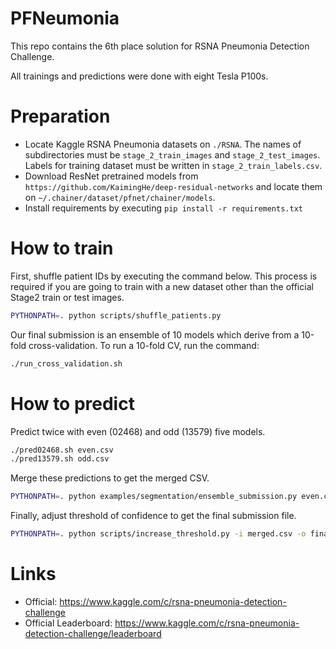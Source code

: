 # PFNeumonia

This repo contains the 6th place solution for RSNA Pneumonia Detection Challenge.

All trainings and predictions were done with eight Tesla P100s.

# Preparation
- Locate Kaggle RSNA Pneumonia datasets on `./RSNA`.
The names of subdirectories must be `stage_2_train_images` and `stage_2_test_images`.
Labels for training dataset must be written in `stage_2_train_labels.csv`.
- Download ResNet pretrained models from `https://github.com/KaimingHe/deep-residual-networks` and locate them on `~/.chainer/dataset/pfnet/chainer/models`.
- Install requirements by executing `pip install -r requirements.txt`

# How to train
First, shuffle patient IDs by executing the command below. This process is required if you are going to train with a new dataset other than the official Stage2 train or test images.

```bash
PYTHONPATH=. python scripts/shuffle_patients.py
```

Our final submission is an ensemble of 10 models which derive from a 10-fold cross-validation.
To run a 10-fold CV, run the command:

```bash
./run_cross_validation.sh
```

# How to predict
Predict twice with even (02468) and odd (13579) five models.

```bash
./pred02468.sh even.csv
./pred13579.sh odd.csv
```

Merge these predictions to get the merged CSV.

```bash
PYTHONPATH=. python examples/segmentation/ensemble_submission.py even.csv odd.csv -t0.5 -o merged.csv
```

Finally, adjust threshold of confidence to get the final submission file.

```bash
PYTHONPATH=. python scripts/increase_threshold.py -i merged.csv -o final.csv -t 0.3
```

# Links

- Official: https://www.kaggle.com/c/rsna-pneumonia-detection-challenge
- Official Leaderboard: https://www.kaggle.com/c/rsna-pneumonia-detection-challenge/leaderboard
